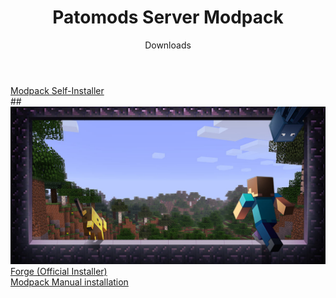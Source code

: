 <header>
<h1>Patomods Server Modpack</h1>
<p>Downloads</p>
</header>
<a href="Modpack-Installer.exe">Modpack Self-Installer</a><br />
##<img src="pmp-hero-minecraft.jpg" alt="Minecraft"><br />
<a href="forge.exe">Forge (Official Installer)</a><br />
<a href="Modpack-files">Modpack Manual installation</a><br />
